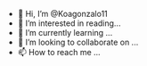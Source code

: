 - 👋 Hi, I’m @Koagonzalo11
- 👀 I’m interested in reading...
- 🌱 I’m currently learning ...
- 💞️ I’m looking to collaborate on ...
- 📫 How to reach me ...

<!---
Koagonzalo11/Koagonzalo11 is a ✨ special ✨ repository because its `README.md` (this file) appears on your GitHub profile.
You can click the Preview link to take a look at your changes.
--->
